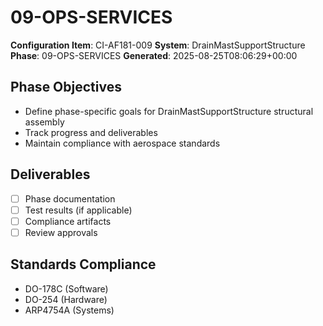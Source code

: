 # 09-OPS-SERVICES

**Configuration Item**: CI-AF181-009
**System**: DrainMastSupportStructure
**Phase**: 09-OPS-SERVICES
**Generated**: 2025-08-25T08:06:29+00:00

## Phase Objectives
- Define phase-specific goals for DrainMastSupportStructure structural assembly
- Track progress and deliverables
- Maintain compliance with aerospace standards

## Deliverables
- [ ] Phase documentation
- [ ] Test results (if applicable)
- [ ] Compliance artifacts
- [ ] Review approvals

## Standards Compliance
- DO-178C (Software)
- DO-254 (Hardware)
- ARP4754A (Systems)

